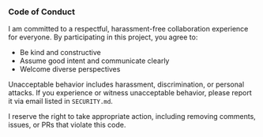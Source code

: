 ### Code of Conduct

I am committed to a respectful, harassment-free collaboration experience for everyone. By participating in this project, you agree to:

- Be kind and constructive
- Assume good intent and communicate clearly
- Welcome diverse perspectives

Unacceptable behavior includes harassment, discrimination, or personal attacks. If you experience or witness unacceptable behavior, please report it via email listed in `SECURITY.md`.

I reserve the right to take appropriate action, including removing comments, issues, or PRs that violate this code.


